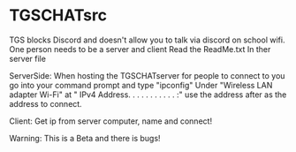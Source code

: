 # TGSCHATsrc
TGS blocks Discord and doesn't allow you to talk via discord on school wifi.
One person needs to be a server and client
Read the ReadMe.txt In ther server file

ServerSide: When hosting the TGSCHATserver for people to connect to you go into your command prompt and type "ipconfig"
Under "Wireless LAN adapter Wi-Fi" at " IPv4 Address. . . . . . . . . . . :" use the address after as the address to connect.

Client: Get ip from server computer, name and connect!

Warning: This is a Beta and there is bugs!
